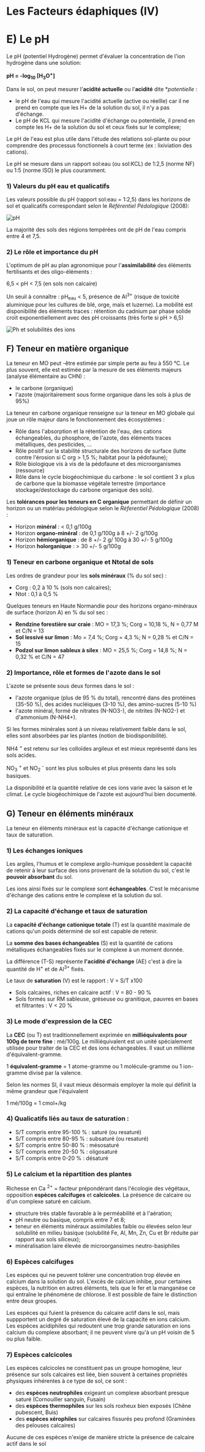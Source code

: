 # Les Facteurs édaphiques (IV) 

# E) Le pH

Le pH (potentiel Hydrogène) permet d'évaluer la concentration de l'ion hydrogène dans une solution:

**pH = -log<sub>10</sub> [H<sub>3</sub>O<sup>+</sup>]**

Dans le sol, on peut mesurer l'**acidité actuelle** ou l'**acidité** dite **potentielle* :

* le pH de l'eau qui mesure l'acidité actuelle (active ou réellle) car il ne prend en compte que les H+ de la solution du sol, il n'y a pas d'échange.
* Le pH de KCL qui mesure l'acidité d'échange ou potentielle, il prend en compte les H+ de la solution du sol et ceux fixés sur le complexe;

Le pH de l'eau est plus utile dans l'étude des relations sol-plante ou pour comprendre des processus fonctionnels à court terme (ex : lixiviation des cations).

Le pH se mesure dans un rapport sol:eau (ou sol:KCL) de 1:2,5 (norme NF) ou 1:5 (norme ISO) le plus couramment.

### 1) Valeurs du pH eau et qualicatifs

Les valeurs possible du pH (rapport sol:eau = 1:2,5) dans les horizons de sol et qualicatifs correspondant selon le *Référentiel Pédologique* (2008): 

![pH](Images/pH.JPG)

La majorité des sols des régions tempérées ont de pH de l'eau compris entre 4 et 7,5.

### 2) Le rôle et importance du pH

L'optimum de pH au plan agronomique pour l'**assimilabilité** des éléments fertilisants et des oligo-éléments :

6,5 < pH < 7,5 (en sols non calcaire)

Un seuil à connaître : pH<sub>eau</sub> < 5, présence de Al<sup>3+</sup> (risque de toxicité aluminique pour les cultures de blé, orge, maïs et luzerne). La mobilité est disponibilité des éléments traces : rétention du cadnium par phase solide croït exponentiellement avec des pH croissants (très forte si pH > 6,5)

![Ph et solubilités des ions](Images/pHions)

## F) Teneur en matière organique

La teneur en MO peut -être estimée par simple perte au feu à 550 °C. Le plus souvent, elle est estimée par la mesure de ses éléments majeurs (analyse élémentaire au CHN) :

* le carbone (organique)
* l'azote (majoritairement sous forme organique dans les sols à plus de 95%) 

La teneur en carbone organique renseigne sur la teneur en MO globale qui joue un rôle majeur dans le fonctionnement des écosystèmes : 

* Rôle dans l'absorption et la rétention de l'eau, des cations échangeables, du phosphore, de l'azote, des éléments traces métalliques, des pesticides, ...
* Rôle positif sur la stabilité structurale des horizons de surface (lutte contre l'érosion si C org > 1,5 %; habitat pour la pédofaune);
* Rôle biologique vis à vis de la pédofaune et des microorganismes (ressource)
* Rôle dans le cycle biogéochimique du carbone : le sol contient 3 x plus de carbone que la biomasse végétale terrestre (importance stockage/destockage du carbone organique des sols).

Les **tolérances pour les teneurs en C organique** permettant de définir un horizon ou un matériau pédologique selon le *Réferentiel Pédologique* (2008) :

* Horizon **minéral** : < 0,1 g/100g
* Horizon **organo-minéral** : de 0,1 g/100g à 8 +/- 2 g/100g
* Horizon **hémiorganique** : de 8 +/- 2 g/ 100g à 30 +/- 5 g/100g
* Horizon **holorganique** : > 30 +/- 5 g/100g

### 1) Teneur en carbone organique et Ntotal de sols


Les ordres de grandeur pour les **sols minéraux** (% du sol sec) :

* Corg : 0,2 à 10 % (sols non calcaires);
* Ntot : 0,1 à 0,5 %

Quelques teneurs en Haute Normandie pour des horizons organo-minéraux de surface (horizon A) en % du sol sec :

* **Rendzine forestière sur craie** : MO = 17,3 %; Corg = 10,18 %, N = 0,77 M et C/N = 13
* **Sol lessivé sur limon** : Mo = 7,4 %; Corg = 4,3 %; N = 0,28 % et C/N = 15
* **Podzol sur limon sableux à silex** : MO = 25,5 %; Corg = 14,8 %; N = 0,32 % et C/N = 47

### 2) Importance, rôle et formes de l'azote dans le sol

L'azote se présente sous deux formes dans le sol : 

* l'azote organique (plus de 95 % du total), rencontré dans des protéines (35-50 %), des acides nucléiques (3-10 %), des amino-sucres (5-10 %)
* l'azote minéral, formé de nitrates (N-NO3-), de nitrites (N-NO2-) et d'ammonium (N-NH4+).

Si les formes minérales sont à un niveau relativement faible dans le sol, elles sont absorbées par les plantes (notion de biodisponibilité).

NH<su>4</sub> <sup>+</sup> est retenu sur les colloïdes argileux et est mieux représenté dans les sols acides.

NO<sub>3</sub> <sup>+</sup> et NO<sub>2</sub> <sup>-</sup> sont les plus solbules et plus présents dans les sols basiques.

La disponibilité et la quantité relative de ces ions varie avec la saison et le climat. Le cycle biogéochimique de l'azote est aujourd'hui bien documenté.

## G) Teneur en éléments minéraux

La teneur en éléments minéraux est la capacité d'échange cationique et taux de saturation.

### 1) Les échanges ioniques

Les argiles, l'humus et le complexe argilo-humique possèdent la capacité de retenir à leur surface des ions provenant de la solution du sol, c'est le **pouvoir absorbant** du sol.

Les ions ainsi fixés sur le complexe sont **échangeables**. C'est le mécanisme d'échange des cations entre le complexe et la solution du sol.

### 2) La capacité d'échange et taux de saturation 

La **capacité d'échange cationique totale** (T) est la quantité maximale de cations qu'un poids déterminé de sol est capable de retenir.

La **somme des bases échangeables** (S) est la quantité de cations métalliques échangeables fixés sur le complexe à un moment donnée.

La différence (T-S) représente **l'acidité d'échange** (AE) c'est à dire la quantité de H<sup>+</sup> et de Al<sup>3+</sup> fixés.

Le taux de **saturation** (V) est le rapport : V = S/T x100

* Sols calcaires, riches en calcaire actif : V = 80 - 90 %
* Sols formés sur RM sableuse, gréseuse ou granitique, pauvres en bases et filtrantes : V < 20 %

### 3) Le mode d'expression de la CEC

La **CEC** (ou T) est traditionnellement exprimée en **milliéquivalents pour 100g de terre fine** : mé/100g.
Le milliéquivalent est un unité spécialement utilisée pour traiter de la CEC et des ions échangeables. Il vaut un millième d'équivalent-gramme.

1 **équivalent-gramme** = 1 atome-gramme ou 1 molécule-gramme ou 1 ion-gramme divisé par la valence.

Selon les normes SI, il vaut mieux désormais employer la mole qui définit la même grandeur que l'équivalent 

1 mé/100g = 1 cmol+/kg

### 4) Qualicatifs liés au taux de saturation : 

* S/T compris entre 95-100 % : saturé (ou resaturé)
* S/T compris entre 80-95 % : subsaturé (ou resaturé)
* S/T compris entre 50-80 % : mésosaturé 
* S/T compris entre 20-50 % : oligosaturé 
* S/T compris entre 0-20 % : désaturé

### 5) Le calcium et la répartition des plantes

Richesse en Ca <sup>2+</sup> = facteur prépondérant dans l'écologie des végétaux,  opposition **espèces calcifuges** et **calcicoles**. La présence de calcaire ou d'un complexe saturé en calcium.

* structure très stable favorable à le perméabilité et à l'aération; 
* pH neutre ou basique, compris entre 7 et 8;
* teneur en éléments minéraux assimilables faible ou élevées selon leur solubilité en milieu basique (solubilité Fe, Al, Mn, Zn, Cu et Br réduite par rapport aux sols siliceux); 
* minéralisation Iaire élevée de microorgansimes neutro-basiphiles

### 6) Espèces calcifuges

Les espèces qui ne peuvent tolérer une concentration trop élevée en calcium dans la solution du sol. L'excès de calcium inhibe, pour certaines espèces,  la nutrition en autres éléments, tels que le fer et la manganèse ce qui entraîne le phénomène de chlorose. Il est possible de faire le distinction entre deux groupes.

Les espèces qui fuient la présence du calcaire actif dans le sol, mais suppportent un degré de saturation élevé de la capacité en ions calcium.
Les espèces acidiphiles qui redoutent une trop grande saturation en ions calcium du complexe absorbant; il ne peuvent vivre qu'à un pH voisin de 5 ou plus faible.

### 7) Espèces calcicoles

Les espèces calcicoles ne constituent pas un groupe homogène, leur présence sur sols calcaires est liée, bien souvent à certaines propriétés physiques inhérentes à ce type de sol, ce sont :

* des **espèces neutrophiles** exigeant un complexe absorbant presque saturé (Cornouiller sanguin, Fusain)
* des **espèces thermophiles** sur les sols roxheux bien exposés (Chêne pubescent, Buis)
* des **espèces xérophiles** sur calcaires fissurés peu profond (Graminées des pelouses calcaires)

Aucune de ces espèces n'exige de manière  stricte la présence de calcaire actif dans le sol
